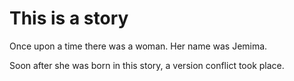 # This is a story

Once upon a time there was a woman. Her name was Jemima.

Soon after she was born in this story, a version conflict took place.
